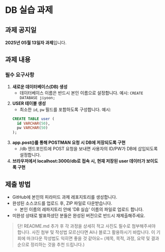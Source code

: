 # DB 실습 과제

## 과제 공지일
**2025년 05월 13일자 과제**입니다.

## 과제 내용
### 필수 요구사항

1. **새로운 데이터베이스(DB) 생성**  
   - 데이터베이스 이름은 반드시 본인 이름으로 설정합니다.
   예시: `CREATE DATABASE jiyoon;`
2. **USER 테이블 생성**  
   - 최소한 `id`, `pw` 필드를 포함하도록 구성합니다.
   예시:  
   ```sql
   CREATE TABLE user (
     id VARCHAR(50),
     pw VARCHAR(50)
   );
3. **app.post()를 통해 POSTMAN 요청 시 DB에 저장되도록 구현**
   - /db 엔드포인트에 POST 요청을 보내면 사용자의 ID/PW가 DB에 삽입되도록 설정합니다.
4. **브라우저에서 localhost:3000/db로 접속 시, 현재 저장된 user 데이터가 보이도록 구현**

## 제출 방법
- GitHub에 본인의 피라미드 과제 레포지토리를 생성합니다.
- 완성된 소스코드를 업로드 후, ZIP 파일로 다운받습니다.
  - 본인 이름의 레파지토리 안에 'DB 실습' 이름의 파일로 업로드 합니다.
- 미완성 상태로 발표하셨던 분들은 완성된 버전으로 반드시 재제출해주세요.
> 단! README.md 추가 후 각 과정을 상세히 적고 사진도 필수로 첨부해주셔야 합니다. 사진 첨부 및 작성법 모르신다면 AI나 블로그 활용하시기 바랍니다. 이 기회에 마크다운 작성법도 익히면 좋을 것 같아요~ (제목, 목적, 과정, 요약 및 결과 순으로 정리하는 것을 추천 드립니다.) 
